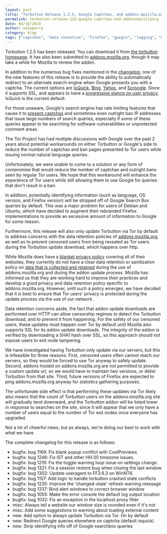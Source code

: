 ```yaml
---
layout: post
title: "Torbutton Release 1.2.5, Google Captchas, and addons.mozilla.org"
permalink: torbutton-release-125-google-captchas-and-addonsmozillaorg
date: 04/10/2010
author: mikeperry
category: blog
tags: ["captchas", "data retention", "firefox", "google", "logging", "mozilla", "torbutton"]
---
```


Torbutton 1.2.5 has been released. You can download it from [the torbutton homepage](https://www.torproject.org/torbutton/). It has also been submitted to [addons.mozilla.org](https://addons.mozilla.org/en-US/firefox/addon/2275/), though it may take a while for Mozilla to review the addon.

In addition to the numerous bug fixes mentioned in the [changelog](https://gitweb.torproject.org//torbutton.git?a=blob;hb=HEAD;f=src/CHANGELOG), one of the new features of this release is to provide the ability to automatically redirect to an alternate search engine when Google presents you with a captcha. The current options are [IxQuick](https://www.ixquick.com), [Bing](http://www.bing.com), [Yahoo](http://search.yahoo.com), and [Scroogle](https://ssl.scroogle.org). Since it supports SSL, and appears to have a [progressive stance on user privacy](https://www.ixquick.com/eng/protect-privacy.html), IxQuick is the current default.

For those unaware, Google's search engine has rate limiting features that cause it to [present captchas](http://googleonlinesecurity.blogspot.com/2007/07/reason-behind-were-sorry-message.html) and sometimes even outright ban IP addresses that issue large numbers of search queries, especially if some of these queries appear to be searching for software vulnerabilities or unprotected comment areas.

The Tor Project has had multiple discussions with Google over the past 2 years about potential workarounds on either Torbutton or Google's side to reduce the number of captchas and ban pages presented to Tor users while issuing normal natural language queries.

Unfortunately, we were unable to come to a solution or any form of compromise that would reduce the number of captchas and outright bans seen by regular Tor users. We hope that this workaround will enhance the experience of Tor users while still allowing them to use Google for queries that don't result in a ban.

In addition, potentially identifying information (such as language, OS version, and Firefox version) will be stripped off of Google Search Box queries by default. This was a major problem for users of Debian and Ubuntu, which have decided to augment their rebranded Firefox implementations to provide an excessive amount of information to Google for some reason.

Furthermore, this release will also only update Torbutton via Tor by default to address concerns with the data retention policies of [addons.mozilla.org](https://addons.mozilla.org/), as well as to prevent censored users from being revealed as Tor users during the Torbutton update download, which happens over http.

While Mozilla does have a [blanket privacy policy](http://www.mozilla.com/en-US/privacy-policy.html) covering all of their websites, they currently do not have a clear data retention or sanitization policy on [data that is collected and retained](https://addons.mozilla.org/en-US/statistics/addon/2275) during the use of addons.mozilla.org and during the addon update process. Mozilla has informed us that they are working hard to improve their practices and develop a good privacy and data retention policy specific to addons.mozilla.org. However, until such a policy emerges, we have decided that it is best to ensure that Tor users' privacy is protected during the update process via the use of our network.

Data retention concerns aside, the fact that addon update downloads are performed over HTTP can allow censorship regimes to detect the Torbutton download, and to prevent it from happening. For the safety of our censored users, these updates must happen over Tor by default until Mozilla also supports SSL for its addon update downloads. The integrity of the addon is verified by downloading a SHA1 hash over SSL, so this approach should not expose users to exit node tampering.

We have investigated having Torbutton only update via our servers, but this is infeasible for three reasons. First, censored users often cannot reach our servers, so they would be forced to use Tor anyway to safely update. Second, addons hosted on addons.mozilla.org are not permitted to provide a custom update url, so we would have to maintain two versions, or delist Torbutton from that site. Third, future versions of Firefox are expected to ping addons.mozilla.org anyway for statistics gathering purposes.

The unfortunate side effect is that performing these updates via Tor likely also means that the count of Torbutton users on the addons.mozilla.org site will gradually tend downward, and the Torbutton addon will be listed lower in response to searches on the site, since it will appear that we only have a number of users equal to the number of Tor exit nodes once everyone has upgraded.

Not a lot of cheerful news, but as always, we're doing our best to work with what we have.

The complete changelog for this release is as follows:

- bugfix: bug 1169: Fix blank popup conflict with CoolPreviews
- bugfix: bug 1246: Fix IST and other HH:30 timezone issues.
- bugfix: bug 1219: Fix the toggle warning loop issue on settings change.
- bugfix: bug 1321: Fix a session restore bug when closing the last window
- bugfix: bug 1302: Update useragent to FF3.6.3 on WinNT6.
- bugfix: bug 1157: Add logic to handle torbutton crashed state conflicts
- bugfix: bug 1235: Improve the 'changed-state' refresh warning message
- bugfix: bug 1337: Bind alert windows to correct browser window
- bugfix: bug 1055: Make the error console the default log output location
- bugfix: bug 1032: Fix an exception in the localhost proxy filter
- misc: Always tell a website our window size is rounded even if it's not
- misc: Add some suggestions to warning about loading external content
- new: Add option to always update Torbutton via Tor. On by default
- new: Redirect Google queries elsewhere on captcha (default ixquick)
- new: Strip identifying info off of Google searchbox queries

